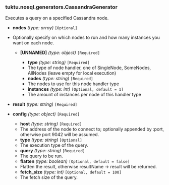 ### tuktu.nosql.generators.CassandraGenerator
Executes a query on a specified Cassandra node.

  * **nodes** *(type: array)* `[Optional]`
  - Optionally specify on which nodes to run and how many instances you want on each node.

    * **[UNNAMED]** *(type: object)* `[Required]`

      * **type** *(type: string)* `[Required]`
      - The type of node handler, one of SingleNode, SomeNodes, AllNodes (leave empty for local execution)

      * **nodes** *(type: string)* `[Required]`
      - The nodes to use for this node handler type

      * **instances** *(type: int)* `[Optional, default = 1]`
      - The amount of instances per node of this handler type

  * **result** *(type: string)* `[Required]`

  * **config** *(type: object)* `[Required]`

    * **host** *(type: string)* `[Required]`
    - The address of the node to connect to; optionally appended by :port, otherwise port 9042 will be assumed.

    * **type** *(type: string)* `[Optional]`
    - The execution type of the query.

    * **query** *(type: string)* `[Required]`
    - The query to be run.

    * **flatten** *(type: boolean)* `[Optional, default = false]`
    - Flatten the result, otherwise resultName -> result will be returned.

    * **fetch_size** *(type: int)* `[Optional, default = 100]`
    - The fetch size of the query.

